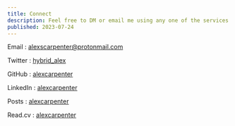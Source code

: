 ```yaml
---
title: Connect
description: Feel free to DM or email me using any one of the services listed below
published: 2023-07-24
---
```


Email
: alexscarpenter@protonmail.com

Twitter
: [hybrid_alex](https://twitter.com/hybrid_alex)

GitHub
: [alexcarpenter](https://github.com/alexcarpenter)

LinkedIn
: [alexcarpenter](https://www.linkedin.com/in/imalexcarpenter/)

Posts
: [alexcarpenter](https://posts.cv/alexcarpenter)

Read.cv
: [alexcarpenter](https://read.cv/alexcarpenter)
